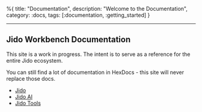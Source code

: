 %{
title: "Documentation",
description: "Welcome to the Documentation",
category: :docs,
tags: [:documentation, :getting_started]
}

---

## Jido Workbench Documentation

This site is a work in progress.  The intent is to serve as a reference for the entire Jido ecosystem.  

You can still find a lot of documentation in HexDocs - this site will never replace those docs.

- [Jido](https://hexdocs.pm/jido/)
- [Jido AI](https://hexdocs.pm/jido_ai/)
- [Jido Tools](https://hexdocs.pm/jido_tools/)




